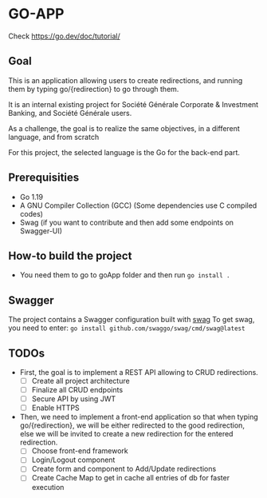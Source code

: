 # GO-APP

Check https://go.dev/doc/tutorial/


## Goal

This is an application allowing users to create redirections, and running them by typing go/{redirection} to go through them.

It is an internal existing project for Société Générale Corporate & Investment Banking, and Société Générale users.

As a challenge, the goal is to realize the same objectives, in a different language, and from scratch

For this project, the selected language is the Go for the back-end part.

## Prerequisities

- Go 1.19
- A GNU Compiler Collection (GCC) (Some dependencies use C compiled codes)
- Swag (if you want to contribute and then add some endpoints on Swagger-UI)

## How-to build the project

- You need them to go to goApp folder and then run `go install .`

## Swagger

The project contains a Swagger configuration built with [swag](https://github.com/swaggo/swag)
To get swag, you need to enter: `go install github.com/swaggo/swag/cmd/swag@latest`

## TODOs

- First, the goal is to implement a REST API allowing to CRUD redirections.
    - [ ] Create all project architecture
    - [ ] Finalize all CRUD endpoints
    - [ ] Secure API by using JWT
    - [ ] Enable HTTPS
- Then, we need to implement a front-end application so that when typing go/{redirection}, we will be either redirected to the good redirection, else we will be invited to create a new redirection for the entered redirection.
    - [ ] Choose front-end framework
    - [ ] Login/Logout component
    - [ ] Create form and component to Add/Update redirections
    - [ ] Create Cache Map to get in cache all entries of db for faster execution